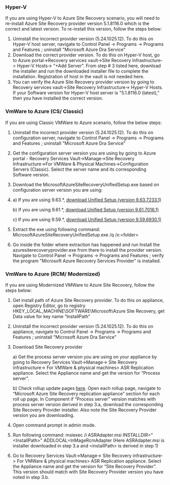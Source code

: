 ### Hyper-V

If you are using Hyper-V to Azure Site Recovery scenario, you will need to re-install Azure Site Recovery provider version 5.1.8116.0 which is the correct and latest version. To re-install this version, follow the steps below:
1. Uninstall the incorrect provider version (5.24.1025.12). To do this on Hyper-V host server, navigate to Control Panel -> Programs -> Programs and Features ; uninstall "Microsoft Azure Dra Service"
2. Download the correct provider version. To do this on Hyper-V host, go to Azure portal->Recovery services vault->Site Recovery Infrastructure-> Hyper-V Hosts-> "+Add Server". From step # 3 listed here, download the installer and run the downloaded installer file to complete the installation. Registration of host in the vault is not needed here.
3. You can verify the Azure Site Recovery provider version by going to Recovery services vault->Site Recovery Infrastructure-> Hyper-V Hosts. If your Software version for Hyper-V host server is "5.1.8116.0 (latest)," then you have installed the correct version.

### VmWare to Azure (CS/ Classic)

If you are using Classic VMWare to Azure scenario, follow the below steps:
1. Uninstall the incorrect provider version (5.24.1025.12). To do this on configuration server, navigate to Control Panel -> Programs -> Programs and Features ; uninstall "Microsoft Azure Dra Service"
2. Get the configuration server version you are using by going to Azure portal - Recovery Services Vault->Manage->Site Recovery Infrastructure->For VMWare & Physical Machines->Configuration Servers (Classic). Select the server name and its corresponding Software version.
3. Download the MicrosoftAzureSiteRecoveryUnifiedSetup.exe based on configuration server version you are using:
4. a) If you are using 9.63.*,  [download Unified Setup (version 9.63.7233.1)](https://download.microsoft.com/download/6efee2af-c8b9-47de-8b31-9fef7ad75bfb/MicrosoftAzureSiteRecoveryUnifiedSetup.exe)
   
   b) If you are using 9.61.*, [download Unified Setup (version 9.61.7016.1)](https://download.microsoft.com/download/1/6/b/16bb9652-d549-4df7-80e2-e56ab0472cdd/MicrosoftAzureSiteRecoveryUnifiedSetup.exe)
   
   c) If you are using 9.59.*, [download Unified Setup (version 9.59.6930.1)](https://download.microsoft.com/download/2/b/8/2b831be7-c30b-4860-8733-eaafa63e0ba2/MicrosoftAzureSiteRecoveryUnifiedSetup.exe)
6. Extract the exe using following command: MicrosoftAzureSiteRecoveryUnifiedSetup.exe /q /x:\<folder\>
7. Go inside the folder where extraction has happened and run Install the azuresiterecoveryprovider.exe from there to install the provider version.
Navigate to Control Panel -> Programs -> Programs and Features ; verify the program "Microsoft Azure Recovery Services Provider" is installed.
 
### VmWare to Azure (RCM/ Modernized)

If you are using Modernized VMWare to Azure Site Recovery, follow the steps below:
1. Get install path of Azure Site Recovery provider. To do this on appliance, open Registry Editor, go to registry HKEY_LOCAL_MACHINE\SOFTWARE\Microsoft\Azure Site Recovery, get Data value for key name “InstallPath”
2. Uninstall the incorrect provider version (5.24.1025.12). To do this on appliance, navigate to Control Panel -> Programs -> Programs and Features ; uninstall "Microsoft Azure Dra Service"
3. Download Site Recovery provider
   
   a) Get the process server version you are using on your appliance by going to Recovery Services Vault->Manage-> Site Recovery infrastructure-> For VMWare & physical machines> ASR Replication appliance. Select the Appliance name and get the version for “Process server”.
   
   b) Check rollup update pages [here](https://learn.microsoft.com/en-us/azure/site-recovery/site-recovery-whats-new#supported-updates). Open each rollup page, navigate to “Microsoft Azure Site Recovery replication appliance” section for each roll up page. In Component if “Process server” version matches with process server version derived in step 3.a, download the corresponding Site Recovery Provider installer. Also note the Site Recovery Provider version you are downloading.
6. Open command prompt in admin mode.
7. Run following command: msiexec /i ASRAdapter.msi  INSTALLDIR="\<InstallPath\>" ADDLOCAL=InMageRcmAdapter (Here ASRAdapter.msi is installer downloaded in step 3.a and \<installPath\> is derived in step 1)
8. Go to Recovery Services Vault->Manage-> Site Recovery infrastructure-> For VMWare & physical machines> ASR Replication appliance. Select the Appliance name and get the version for “Site Recovery Provider”. This version should match with Site Recovery Provider version you have noted in step 3.b.
